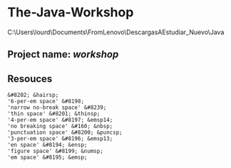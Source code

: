 # The-Java-Workshop

C:\Users\lourd\Documents\FromLenovo\DescargasAEstudiar_Nuevo\Java

## Project name:  _workshop_


## Resouces

    &#8202; &hairsp;
    '6-per-em space' &#8198;
    'narrow no-break space' &#8239;
    'thin space' &#8201; &thinsp;
    '4-per-em space' &#8197; &emsp14;
    'no breaking space' &#160; &nbsp;
    'punctuation space' &#8200; &puncsp;
    '3-per-em space' &#8196; &emsp13;
    'en space' &#8194; &ensp;
    'figure space' &#8199; &numsp;
    'em space' &#8195; &emsp;






